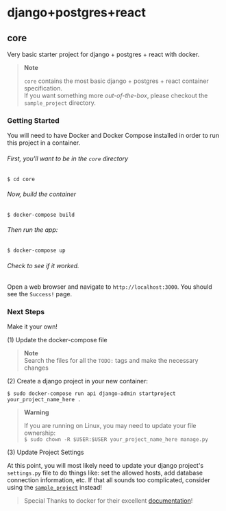 # django+postgres+react  
## core
Very basic starter project for django + postgres + react with docker.

> **Note**  
>  
> `core` contains the most basic django + postgres + react container specification.  
> If you want something more *out-of-the-box*, please checkout the `sample_project` directory.

### Getting Started

You will need to have Docker and Docker Compose installed in order to run this project in a container.

###### First, you'll want to be in the `core` directory

`$ cd core`  

###### Now, build the container

`$ docker-compose build`

###### Then run the app:

`$ docker-compose up`

###### Check to see if it worked.

Open a web browser and navigate to `http://localhost:3000`.  You should see the `Success!` page.  
  
### Next Steps   
Make it your own! 

(1) Update the docker-compose file  
> **Note**  
> Search the files for all the `TODO:` tags and make the necessary changes
  
(2) Create a django project in your new container:  
  
`$ sudo docker-compose run api django-admin startproject your_project_name_here .`  
  
> **Warning**  
>  
> If you are running on Linux, you may need to update your file ownership:  
> `$ sudo chown -R $USER:$USER your_project_name_here manage.py`  
  

(3) Update Project Settings  
  
At this point, you will most likely need to update your django project's `settings.py` file to do things like: set the allowed hosts, add database connection information, etc.  If that all sounds too complicated, consider using the [`sample_project`](https://github.com/e-b-olson/django-postgres-react/tree/main/sample_project) instead!
  
  
> Special Thanks to docker for their excellent [documentation](https://docs.docker.com/samples/django/)!
